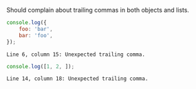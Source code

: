 Should complain about trailing commas in both objects and lists.

```js
console.log({
    foo: 'bar',
    bar: 'foo',
});
```
```output
Line 6, column 15: Unexpected trailing comma.
```

```js
console.log([1, 2, ]);
```
```output
Line 14, column 18: Unexpected trailing comma.
```

